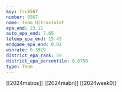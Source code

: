 ```yaml
---
key: frc8567
number: 8567
name: Team Ultraviolet
epa_end: 23.11
auto_epa_end: 7.65
teleop_epa_end: 15.45
endgame_epa_end: 0.02
winrate: 0.3929
district_epa_rank: 59
district_epa_percentile: 0.6758
type: Team
---
```

[[2024mabos]]
[[2024mabri]]
[[2024week0]]
